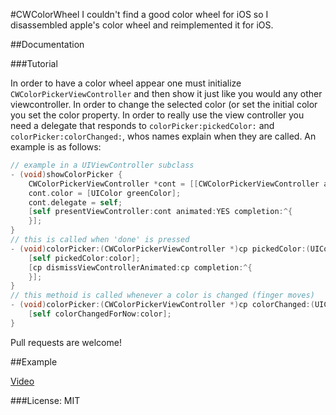 #CWColorWheel
I couldn't find a good color wheel for iOS so I disassembled apple's color wheel and reimplemented it for iOS.

##Documentation

###Tutorial

In order to have a color wheel appear one must initialize `CWColorPickerViewController` and then show it just like you would any other viewcontroller. In order to change the selected color (or set the initial color you set the color property. In order to really use the view controller you need a delegate that responds to `colorPicker:pickedColor:` and `colorPicker:colorChanged:`, whos names explain when they are called. An example is as follows:
```Objective-C
// example in a UIViewController subclass
- (void)showColorPicker {
    CWColorPickerViewController *cont = [[CWColorPickerViewController alloc] init];
    cont.color = [UIColor greenColor];
    cont.delegate = self;
    [self presentViewController:cont animated:YES completion:^{
    }];
}
// this is called when 'done' is pressed
- (void)colorPicker:(CWColorPickerViewController *)cp pickedColor:(UIColor *)color {
    [self pickedColor:color];
    [cp dismissViewControllerAnimated:cp completion:^{
    }];
}
// this methoid is called whenever a color is changed (finger moves)
- (void)colorPicker:(CWColorPickerViewController *)cp colorChanged:(UIColor *)color {
    [self colorChangedForNow:color];
}
```

Pull requests are welcome!

##Example

[Video](http://danzimm.com/colorwheel.mov)

###License: MIT
